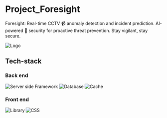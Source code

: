 # Project_Foresight
Foresight: Real-time CCTV 📹 anomaly detection and incident prediction. AI-powered 🧠  security for proactive threat prevention. Stay vigilant, stay secure. 

![Logo]([https://drive.google.com/uc?id=1xFip8cMfg6WpPcP87kWKB6BXZq3nMJHY](https://drive.google.com/file/d/1YLJ5peOrWLxoV1TYynzbaDT3oVE8Iom_/view?usp=drive_link))

## Tech-stack

### Back end

![Server side Framework](https://www.google.com/imgres?imgurl=https%3A%2F%2Fd33wubrfki0l68.cloudfront.net%2Ff56ad0f0dcecea5eefc91d3e7205190003158142%2F972e2%2Fblog%2Fpython-api-deployment-rstudio-flask%2Fflask.png&tbnid=6HXMc3GzwxuXrM&vet=12ahUKEwiW78qY3OiAAxXemScCHcrxBPcQMygDegQIARBz..i&imgrefurl=https%3A%2F%2Fwww.jumpingrivers.com%2Fblog%2Fpython-api-deployment-rstudio-flask%2F&docid=eOwMDsxQhs4_fM&w=600&h=400&q=flask%20python&ved=2ahUKEwiW78qY3OiAAxXemScCHcrxBPcQMygDegQIARBz)
![Database](https://www.google.com/imgres?imgurl=https%3A%2F%2Fimages.g2crowd.com%2Fuploads%2Fproduct%2Fimage%2Flarge_detail%2Flarge_detail_251be2af3ae607c45c14e816eaa1cf41%2Fpostgresql.png&tbnid=9zren5CQ2BxgKM&vet=12ahUKEwiH7s7p3OiAAxUArycCHQRkDBsQMygGegQIARB5..i&imgrefurl=https%3A%2F%2Fwww.g2.com%2Fproducts%2Fpostgresql%2Freviews&docid=WJL1Vla7vnpEBM&w=328&h=364&q=postgres&ved=2ahUKEwiH7s7p3OiAAxUArycCHQRkDBsQMygGegQIARB5)
![Cache](https://www.google.com/url?sa=i&url=https%3A%2F%2Flevelup.gitconnected.com%2Fredis-introduction-caching-and-transactions-aa32d385aa2b&psig=AOvVaw1J-tPhLbQr1KAuZz3Ar6qv&ust=1692534630827000&source=images&cd=vfe&opi=89978449&ved=0CBAQjRxqFwoTCIiE6f3c6IADFQAAAAAdAAAAABAJ)

### Front end
![Library](https://www.google.com/url?sa=i&url=https%3A%2F%2Fblogs.devstackup.in%2Fmaterial-ui%2F&psig=AOvVaw2AX_1S-AjGh57mUlgx3wQZ&ust=1692534790372000&source=images&cd=vfe&opi=89978449&ved=0CBAQjRxqFwoTCKCd9Mnd6IADFQAAAAAdAAAAABAJ)
![CSS](https://www.google.com/imgres?imgurl=https%3A%2F%2Fgetlogovector.com%2Fwp-content%2Fuploads%2F2021%2F01%2Ftailwind-css-logo-vector.png&tbnid=JgAV279bng0TjM&vet=12ahUKEwjhgr2B3uiAAxXOmycCHSXKAXAQMygCegQIARBT..i&imgrefurl=https%3A%2F%2Fgetlogovector.com%2Ftailwind-css-logo-vector-svg%2F&docid=CzsrDa8qm4wVkM&w=900&h=500&q=tailwind%20css&hl=en&ved=2ahUKEwjhgr2B3uiAAxXOmycCHSXKAXAQMygCegQIARBT)

